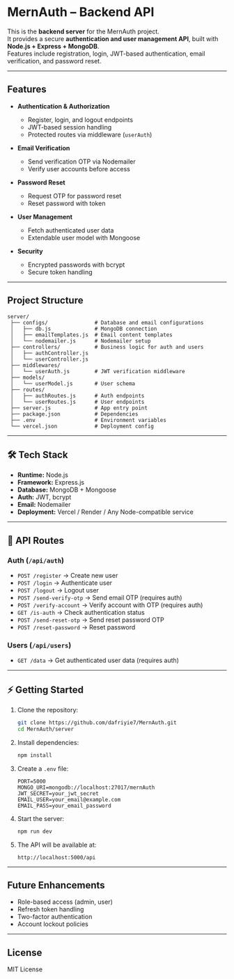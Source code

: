# MernAuth – Backend API

This is the **backend server** for the MernAuth project.  
It provides a secure **authentication and user management API**, built with **Node.js + Express + MongoDB**.  
Features include registration, login, JWT-based authentication, email verification, and password reset.

---

## Features

- **Authentication & Authorization**
  - Register, login, and logout endpoints
  - JWT-based session handling
  - Protected routes via middleware (`userAuth`)

- **Email Verification**
  - Send verification OTP via Nodemailer
  - Verify user accounts before access

- **Password Reset**
  - Request OTP for password reset
  - Reset password with token

- **User Management**
  - Fetch authenticated user data
  - Extendable user model with Mongoose

- **Security**
  - Encrypted passwords with bcrypt
  - Secure token handling

---

## Project Structure

```
server/
 ├── configs/               # Database and email configurations
 │   ├── db.js              # MongoDB connection
 │   ├── emailTemplates.js  # Email content templates
 │   └── nodemailer.js      # Nodemailer setup
 ├── controllers/           # Business logic for auth and users
 │   ├── authController.js
 │   └── userController.js
 ├── middlewares/
 │   └── userAuth.js        # JWT verification middleware
 ├── models/
 │   └── userModel.js       # User schema
 ├── routes/
 │   ├── authRoutes.js      # Auth endpoints
 │   └── userRoutes.js      # User endpoints
 ├── server.js              # App entry point
 ├── package.json           # Dependencies
 ├── .env                   # Environment variables
 └── vercel.json            # Deployment config
```

---

## 🛠️ Tech Stack

- **Runtime:** Node.js
- **Framework:** Express.js
- **Database:** MongoDB + Mongoose
- **Auth:** JWT, bcrypt
- **Email:** Nodemailer
- **Deployment:** Vercel / Render / Any Node-compatible service

---

## 🔑 API Routes

### Auth (`/api/auth`)

- `POST /register` → Create new user  
- `POST /login` → Authenticate user  
- `POST /logout` → Logout user  
- `POST /send-verify-otp` → Send email OTP (requires auth)  
- `POST /verify-account` → Verify account with OTP (requires auth)  
- `GET /is-auth` → Check authentication status  
- `POST /send-reset-otp` → Send reset password OTP  
- `POST /reset-password` → Reset password  

### Users (`/api/users`)

- `GET /data` → Get authenticated user data (requires auth)  

---

## ⚡ Getting Started

1. Clone the repository:

   ```bash
   git clone https://github.com/dafriyie7/MernAuth.git
   cd MernAuth/server
   ```

2. Install dependencies:

   ```bash
   npm install
   ```

3. Create a `.env` file:

   ```env
   PORT=5000
   MONGO_URI=mongodb://localhost:27017/mernAuth
   JWT_SECRET=your_jwt_secret
   EMAIL_USER=your_email@example.com
   EMAIL_PASS=your_email_password
   ```

4. Start the server:

   ```bash
   npm run dev
   ```

5. The API will be available at:

   ```
   http://localhost:5000/api
   ```

---

## Future Enhancements

- Role-based access (admin, user)  
- Refresh token handling  
- Two-factor authentication  
- Account lockout policies  

---

## License

MIT License

